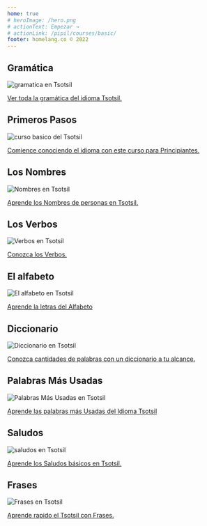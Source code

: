 ```yaml
---
home: true
# heroImage: /hero.png
# actionText: Empezar →
# actionLink: /pipil/courses/basic/
footer: homelang.co © 2022  
---
```


<div class="features">
  <div class="feature">
    <h2>Gramática </h2>
    <img src="/home/grammar.jpg" alt="gramatica en Tsotsil">
    <p><a href="/mx/tsotsil/grammar/guide/">Ver toda la gramática del idioma Tsotsil.</a></p>
  </div>
  <div class="feature">
    <h2>Primeros Pasos</h2>
    <img src="/home/courses.jpg" alt="curso basico del Tsotsil">
    <p><a href="/mx/tsotsil/courses/basic/">Comience conociendo el idioma con este curso para Principiantes.</a></p>
  </div>
  <div class="feature">
    <h2>Los Nombres</h2>
    <img src="/home/people.jpg" alt="Nombres en Tsotsil">
    <p><a href="/mx/tsotsil/vocabulary/people/">Aprende los Nombres de personas en Tsotsil.</a></p>
  </div>
   <div class="feature">
    <h2>Los Verbos </h2>
    <img src="/home/verbs.png" alt="Verbos en Tsotsil">
    <p><a href="/mx/tsotsil/grammar/verbs/">Conozca los Verbos.</a></p>
  </div>
  <div class="feature">
    <h2>El alfabeto</h2>
    <img src="/home/alphabet.jpg" alt="El alfabeto en Tsotsil">
    <p><a href="/mx/tsotsil/grammar/alphabet/">Aprende la letras del Alfabeto</a></p>
  </div>
     <div class="feature">
    <h2>Diccionario</h2>
    <img src="/home/dictionary.jpg" alt="Diccionario en Tsotsil">
    <p><a href="/mx/tsotsil/dictionary/">Conozca cantidades de palabras con un diccionario a tu alcance.</a></p>
  </div>
  <div class="feature">
    <h2>Palabras Más Usadas</h2>
    <img src="/home/more_used.jpg" alt="Palabras Más Usadas en Tsotsil">
    <p><a href="/mx/tsotsil/vocabulary/more_used/">Aprende las palabras más Usadas del Idioma Tsotsil</a></p>
  </div>
    <div class="feature">
    <h2>Saludos</h2>
    <img src="/home/greetings.jpg" alt="saludos en Tsotsil">
    <p><a href="/mx/tsotsil/vocabulary/greetings/">Aprende los Saludos básicos en Tsotsil.</a></p>
  </div>
   <div class="feature">
    <h2>Frases</h2>
    <img src="/home/phrases.jpg" alt="Frases en Tsotsil">
    <p><a href="/mx/tsotsil/vocabulary/phrases/">Aprende rapido el Tsotsil con Frases.</a></p>
  </div>
</div>

<!-- <counter/> -->